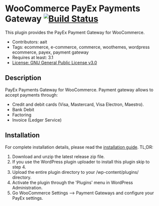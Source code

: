 # WooCommerce PayEx Payments Gateway [![Build Status](https://travis-ci.org/PayEx/PayEx.WooCommerce.svg?branch=master)](https://travis-ci.org/PayEx/PayEx.WooCommerce)

This plugin provides the PayEx Payment Gateway for WooCommerce.

* Contributors: aait
* Tags: ecommerce, e-commerce, commerce, woothemes, wordpress ecommerce, payex, payment gateway
* Requires at least: 3.1
* [License: GNU General Public License v3.0](http://www.gnu.org/licenses/gpl-3.0.html)

## Description

PayEx Payments Gateway for WooCommerce. Payment gateway allows to accept payments through:

* Credit and debit cards (Visa, Mastercard, Visa Electron, Maestro).
* Bank Debit
* Factoring
* Invoice (Ledger Service)

## Installation

For complete installation details, please read the [installation guide](installation-guide.md). TL;DR:

1. Download and unzip the latest release zip file.
2. If you use the WordPress plugin uploader to install this plugin skip to step 4.
3. Upload the entire plugin directory to your /wp-content/plugins/ directory.
4. Activate the plugin through the 'Plugins' menu in WordPress Administration.
5. Go WooCommerce Settings --> Payment Gateways and configure your PayEx settings.
